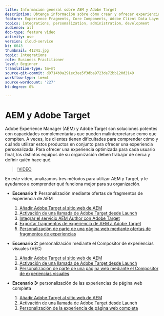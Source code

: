 ```yaml
---
title: Información general sobre AEM y Adobe Target
description: Obtenga información sobre cómo crear y ofrecer experiencias personalizadas con Adobe Experience Manager as a Cloud Service y Adobe Target.
feature: Experience Fragments, Core Components, Adobe Client Data Layer
topics: integrations, personalization, administration, development
audience: all
doc-type: feature video
activity: use
version: cloud-service
kt: 6043
thumbnail: 41241.jpg
topic: Integrations
role: Business Practitioner
level: Beginner
translation-type: tm+mt
source-git-commit: d9714b9a291ec3ee5f3dba9723de72bb120d2149
workflow-type: tm+mt
source-wordcount: '227'
ht-degree: 0%

---
```



# AEM y Adobe Target

Adobe Experience Manager (AEM) y Adobe Target son soluciones potentes con capacidades complementarias que pueden malinterpretarse como que compiten. A veces, los clientes tienen dificultades para comprender cómo y cuándo utilizar estos productos en conjunto para ofrecer una experiencia personalizada. Para ofrecer una experiencia optimizada para cada usuario final, los distintos equipos de su organización deben trabajar de cerca y definir quién hace qué.

>[!VIDEO](https://video.tv.adobe.com/v/41241?quality=12&learn=on)

En este vídeo, analizamos tres métodos para utilizar AEM y Target, y le ayudamos a comprender qué funciona mejor para su organización.

* __Escenario 1:__ Personalización mediante ofertas de fragmentos de experiencia de AEM

   1. [Añadir Adobe Target al sitio web de AEM](./add-target-launch-extension.md)
   1. [Activación de una llamada de Adobe Target desde Launch](./load-and-fire-target.md)
   1. [Integrar el servicio AEM Author con Adobe Target](./setup-aem-target-cloud-service.md)
   1. [Exportar fragmentos de experiencia de AEM a Adobe Target](./export-experience-fragment-target.md)
   1. [Personalización de parte de una página web mediante ofertas de fragmentos de experiencias](./create-target-activity.md)

* __Escenario 2:__ personalización mediante el Compositor de experiencias visuales (VEC)

   1. [Añadir Adobe Target al sitio web de AEM](./add-target-launch-extension.md)
   1. [Activación de una llamada de Adobe Target desde Launch](./load-and-fire-target.md)
   1. [Personalización de parte de una página web mediante el Compositor de experiencias visuales](./personalization-using-vec.md)

* __Escenario 3:__ personalización de las experiencias de página web completa

   1. [Añadir Adobe Target al sitio web de AEM](./add-target-launch-extension.md)
   1. [Activación de una llamada de Adobe Target desde Launch](./load-and-fire-target.md)
   1. [Personalización de la experiencia de página web completa](./personalization-web-page.md)


